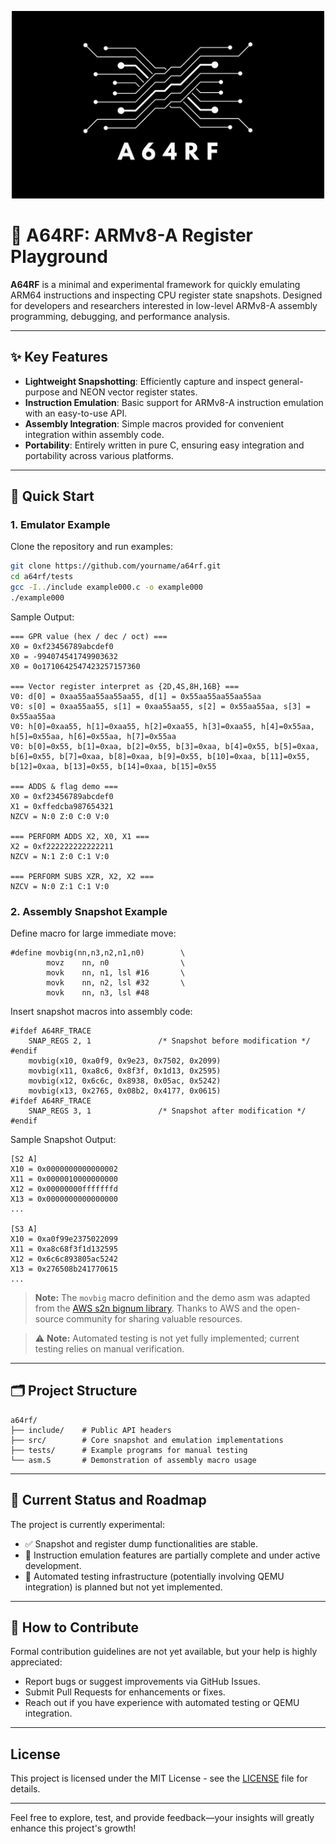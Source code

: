 
<p align="center">
    <img src="images/darklogo.png" width="500" alt="A64RF Logo">
</p>

# 🚀 **A64RF: ARMv8-A Register Playground**
**A64RF** is a minimal and experimental framework for quickly emulating ARM64 instructions and inspecting CPU register state snapshots. Designed for developers and researchers interested in low-level ARMv8-A assembly programming, debugging, and performance analysis.

---

## ✨ Key Features

* **Lightweight Snapshotting**: Efficiently capture and inspect general-purpose and NEON vector register states.
* **Instruction Emulation**: Basic support for ARMv8-A instruction emulation with an easy-to-use API.
* **Assembly Integration**: Simple macros provided for convenient integration within assembly code.
* **Portability**: Entirely written in pure C, ensuring easy integration and portability across various platforms.

---

## 📌 Quick Start

### 1. Emulator Example

Clone the repository and run examples:

```bash
git clone https://github.com/yourname/a64rf.git
cd a64rf/tests
gcc -I../include example000.c -o example000
./example000
```

Sample Output:

```
=== GPR value (hex / dec / oct) ===
X0 = 0xf23456789abcdef0
X0 = -994074541749903632
X0 = 0o1710642547423257157360

=== Vector register interpret as {2D,4S,8H,16B} ===
V0: d[0] = 0xaa55aa55aa55aa55, d[1] = 0x55aa55aa55aa55aa
V0: s[0] = 0xaa55aa55, s[1] = 0xaa55aa55, s[2] = 0x55aa55aa, s[3] = 0x55aa55aa
V0: h[0]=0xaa55, h[1]=0xaa55, h[2]=0xaa55, h[3]=0xaa55, h[4]=0x55aa, h[5]=0x55aa, h[6]=0x55aa, h[7]=0x55aa
V0: b[0]=0x55, b[1]=0xaa, b[2]=0x55, b[3]=0xaa, b[4]=0x55, b[5]=0xaa, b[6]=0x55, b[7]=0xaa, b[8]=0xaa, b[9]=0x55, b[10]=0xaa, b[11]=0x55, b[12]=0xaa, b[13]=0x55, b[14]=0xaa, b[15]=0x55

=== ADDS & flag demo ===
X0 = 0xf23456789abcdef0
X1 = 0xffedcba987654321
NZCV = N:0 Z:0 C:0 V:0

=== PERFORM ADDS X2, X0, X1 ===
X2 = 0xf222222222222211
NZCV = N:1 Z:0 C:1 V:0

=== PERFORM SUBS XZR, X2, X2 ===
NZCV = N:0 Z:1 C:1 V:0
```

### 2. Assembly Snapshot Example

Define macro for large immediate move:

```assembly
#define movbig(nn,n3,n2,n1,n0)        \
        movz    nn, n0                \
        movk    nn, n1, lsl #16       \
        movk    nn, n2, lsl #32       \
        movk    nn, n3, lsl #48
```

Insert snapshot macros into assembly code:

```assembly
#ifdef A64RF_TRACE
    SNAP_REGS 2, 1               /* Snapshot before modification */
#endif
    movbig(x10, 0xa0f9, 0x9e23, 0x7502, 0x2099)
    movbig(x11, 0xa8c6, 0x8f3f, 0x1d13, 0x2595)
    movbig(x12, 0x6c6c, 0x8938, 0x05ac, 0x5242)
    movbig(x13, 0x2765, 0x08b2, 0x4177, 0x0615)
#ifdef A64RF_TRACE
    SNAP_REGS 3, 1               /* Snapshot after modification */
#endif
```

Sample Snapshot Output:

```
[S2 A]
X10 = 0x0000000000000002
X11 = 0x0000010000000000
X12 = 0x00000000fffffffd
X13 = 0x0000000000000000
...

[S3 A]
X10 = 0xa0f99e2375022099
X11 = 0xa8c68f3f1d132595
X12 = 0x6c6c893805ac5242
X13 = 0x276508b241770615
...
```

> **Note:** The `movbig` macro definition and the demo asm was adapted from the [AWS s2n bignum library](https://github.com/awslabs/s2n-bignum.git). Thanks to AWS and the open-source community for sharing valuable resources.

> ⚠️ **Note:** Automated testing is not yet fully implemented; current testing relies on manual verification.

---

## 🗂️ Project Structure

```
a64rf/
├── include/    # Public API headers
├── src/        # Core snapshot and emulation implementations
├── tests/      # Example programs for manual testing
└── asm.S       # Demonstration of assembly macro usage
```

---

## 🚧 Current Status and Roadmap

The project is currently experimental:

* ✅ Snapshot and register dump functionalities are stable.
* 🚧 Instruction emulation features are partially complete and under active development.
* 🚧 Automated testing infrastructure (potentially involving QEMU integration) is planned but not yet implemented.

---

## 🤝 How to Contribute

Formal contribution guidelines are not yet available, but your help is highly appreciated:

* Report bugs or suggest improvements via GitHub Issues.
* Submit Pull Requests for enhancements or fixes.
* Reach out if you have experience with automated testing or QEMU integration.

---

## License

This project is licensed under the MIT License - see the [LICENSE](LICENSE) file for details.


---

Feel free to explore, test, and provide feedback—your insights will greatly enhance this project's growth!
